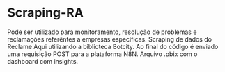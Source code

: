 # Scraping-RA
 Pode ser utilizado para monitoramento, resolução de problemas e reclamações referêntes a empresas específicas.
 Scraping de dados do Reclame Aqui utilizando a biblioteca Botcity.
 Ao final do código é enviado uma requisição POST para a plataforma N8N.
 Arquivo .pbix com o dashboard com insights.
